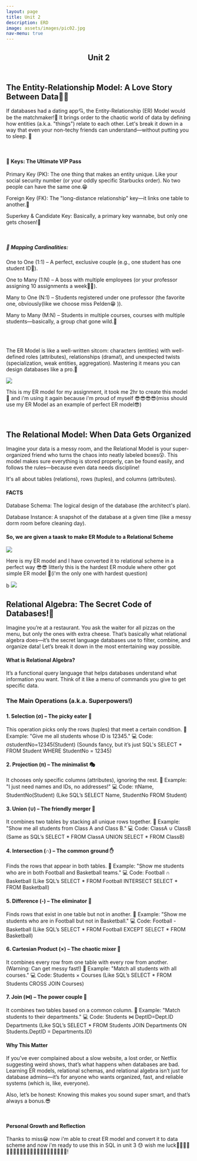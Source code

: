 ```yaml
---
layout: page
title: Unit 2
description: ERD
image: assets/images/pic02.jpg
nav-menu: true
---
```


<!-- Main -->
<div id="main" class="alt">

<!-- One -->
<section id="one">
	<div class="inner">
		<header class="major">
			<h1>Unit 2</h1>
		</header>

<!-- Content -->
<h2 id="content">The Entity-Relationship Model: A Love Story Between Data🤣💘</h2>
<p> If databases had a dating app💘, the Entity-Relationship (ER) Model would be the matchmaker!🤭 It brings order to the chaotic world of data by defining how entities (a.k.a. "things") relate to each other. Let's break it down in a way that even your non-techy friends can understand—without putting you to sleep. 🤔</p>

<br>
<h4 id="Content">🔑 Keys: The Ultimate VIP Pass</h4>
<p>Primary Key (PK): The one thing that makes an entity unique. Like your social security number (or your oddly specific Starbucks order). No two people can have the same one.😁</p>
<p>Foreign Key (FK): The "long-distance relationship" key—it links one table to another.🫨</p>
<p>Superkey & Candidate Key: Basically, a primary key wannabe, but only one gets chosen!🤔</p>
<br>
<h5 id="Content">🔄 Mapping Cardinalities:</h5>
<p>One to One (1:1) – A perfect, exclusive couple (e.g., one student has one student ID🫨).</p>

<p>One to Many (1:N) – A boss with multiple employees (or your professor assigning 10 assignments a week🥲🥹).</p>

<p>Many to One (N:1) – Students registered under one professor (the favorite one, obviously(like we choose miss Pelden😁 )).</p>

<p>Many to Many (M:N) – Students in multiple courses, courses with multiple students—basically, a group chat gone wild.🤭</p>
<br><br>

<p>The ER Model is like a well-written sitcom: characters (entities) with well-defined roles (attributes), relationships (drama!), and unexpected twists (specialization, weak entities, aggregation). Mastering it means you can design databases like a pro.🧐</p>
<img src="Screenshot 2025-02-23 062007.jpg">
<p>This is my ER model for my assignment, it took me 2hr to create this model 🤣 and i'm using it again because i'm proud of myself 😎😎😎😎(miss should use my ER Model as an example of perfect ER model😎)</p><br>

<h2 id="Content">The Relational Model: When Data Gets Organized</h2>
<p>Imagine your data is a messy room, and the Relational Model is your super-organized friend who turns the chaos into neatly labeled boxes😲. This model makes sure everything is stored properly, can be found easily, and follows the rules—because even data needs discipline!</p>

<p>It's all about tables (relations), rows (tuples), and columns (attributes).</p>

<h4 id="Content">FACTS</h4>
<p>Database Schema: The logical design of the database (the architect's plan).</p>
<p>Database Instance: A snapshot of the database at a given time (like a messy dorm room before cleaning day).</p>

<h4 id="Content">So, we are given a taask to make ER Module to a Relational Scheme </h4>
<img src="Screenshot 2025-03-21 224615.png">
<p>Here is my ER model and I have converted it to relational scheme in a perfect way 😎😎 litterly this is the hardest ER module where other got simple ER model 🤣(i'm the only one with hardest question)</p>b
<img src="4288c1c6-d844-4aec-986f-7e67dcfaf045.jpg"><br>

<h2 id="Content">Relational Algebra: The Secret Code of Databases!🤫</h2>
<p>Imagine you’re at a restaurant. You ask the waiter for all pizzas on the menu, but only the ones with extra cheese. That’s basically what relational algebra does—it’s the secret language databases use to filter, combine, and organize data! Let’s break it down in the most entertaining way possible.</p>


<h4 id="Content">What is Relational Algebra?</h4>
<p>It’s a functional query language that helps databases understand what information you want. Think of it like a menu of commands you give to get specific data.</p>

<h3 id="content">The Main Operations (a.k.a. Superpowers!)<h3>
<h4 id="Content">1. Selection (σ) – The picky eater 🍕</h4>
<p>This operation picks only the rows (tuples) that meet a certain condition.
📌 Example: "Give me all students whose ID is 12345."
💻 Code: σstudentNo=12345(Student)
(Sounds fancy, but it’s just SQL's SELECT * FROM Student WHERE StudentNo = 12345)</p>
<h4 id="Content">2. Projection (π) – The minimalist 🎭</h4>
<p>It chooses only specific columns (attributes), ignoring the rest.
📌 Example: "I just need names and IDs, no addresses!"
💻 Code: πName, StudentNo(Student)
(Like SQL’s SELECT Name, StudentNo FROM Student)</p>
<h4 id="Content">3. Union (∪) – The friendly merger 🤝</h4>
<p>It combines two tables by stacking all unique rows together.
📌 Example: "Show me all students from Class A and Class B."
💻 Code: ClassA ∪ ClassB
(Same as SQL’s SELECT * FROM ClassA UNION SELECT * FROM ClassB)</p>
<h4 id="Content">4. Intersection (∩) – The common ground ✋</h4>
<p>Finds the rows that appear in both tables.
📌 Example: "Show me students who are in both Football and Basketball teams."
💻 Code: Football ∩ Basketball
(Like SQL’s SELECT * FROM Football INTERSECT SELECT * FROM Basketball)</p>
<h4 id="Content">5. Difference (-) – The eliminator 🚫</h4>
<p>Finds rows that exist in one table but not in another.
📌 Example: "Show me students who are in Football but not in Basketball."
💻 Code: Football - Basketball
(Like SQL’s SELECT * FROM Football EXCEPT SELECT * FROM Basketball)</p>
<h4 id="Content">6. Cartesian Product (×) – The chaotic mixer 🎲</h4>
<p>It combines every row from one table with every row from another. (Warning: Can get messy fast!)
📌 Example: "Match all students with all courses."
💻 Code: Students × Courses
(Like SQL’s SELECT * FROM Students CROSS JOIN Courses)</p>
<h4 id="Content">7. Join (⋈) – The power couple 💑</h4>
<p>It combines two tables based on a common column.
📌 Example: "Match students to their departments."
💻 Code: Students ⋈ DeptID=Dept.ID Departments
(Like SQL’s SELECT * FROM Students JOIN Departments ON Students.DeptID = Departments.ID)</p>


<h4 id="Content">Why This Matter</h4>
<p>If you’ve ever complained about a slow website, a lost order, or Netflix suggesting weird shows, that’s what happens when databases are bad. Learning ER models, relational schemas, and relational algebra isn’t just for database admins—it’s for anyone who wants organized, fast, and reliable systems (which is, like, everyone).

Also, let’s be honest: Knowing this makes you sound super smart, and that’s always a bonus.😎  </p><br>


<h4 id="Content">Personal Growth and Reflection</h4>
<p>Thanks to miss😀 now i'm able to creat ER model and convert it to data scheme and now i'm ready to use this in SQL in unit 3  😓 wish me luck🤞🤞🤞🤞🤞🤞🤞🤞🤞🤞🤞🤞🤞🤞🤞🤞🤞🤞🤞🤞🤞🤞!</p>

